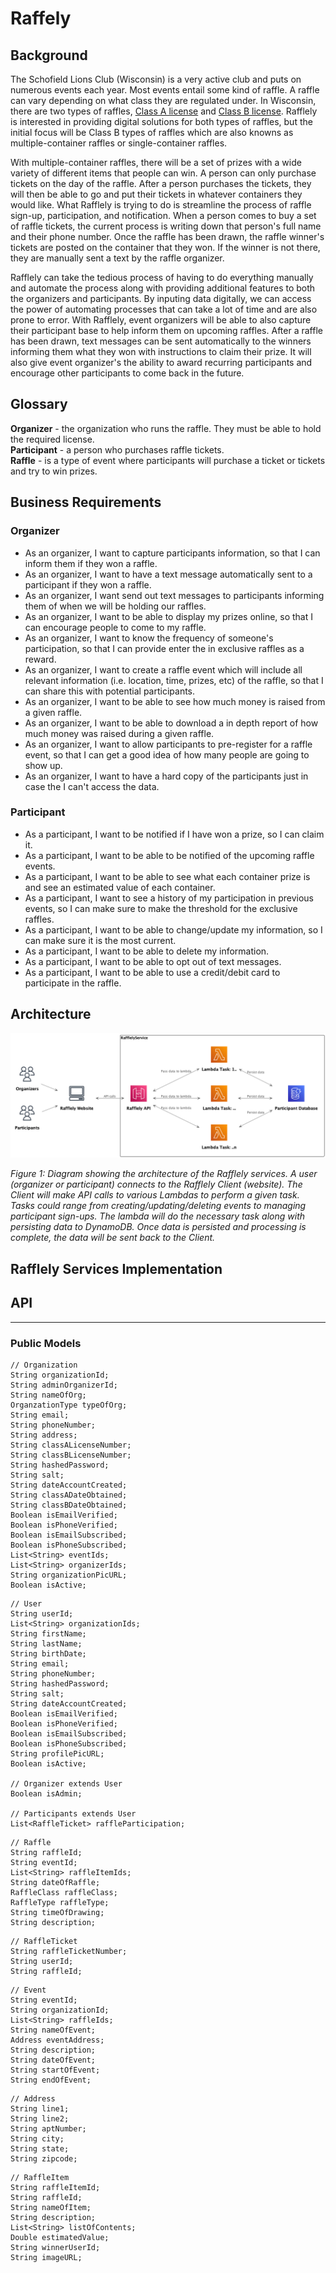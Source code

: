 # Raffely

## Background
The Schofield Lions Club (Wisconsin) is a very active club and puts on numerous events
each year. Most events entail some kind of raffle. A raffle can vary depending on what class they are regulated under. In Wisconsin, there are two types of raffles,
[Class A license](/documents/assets/ClassALicense.pdf) and [Class B license](/documents/assets/ClassBLicense.pdf). Rafflely is interested in providing digital solutions for both
types of raffles, but the initial focus will be Class B types of raffles which are
also knowns as multiple-container raffles or single-container raffles.

With multiple-container raffles, there will be a set of prizes with a wide variety of
different items that people can win. A person can only purchase tickets on the day
of the raffle. After a person purchases the tickets, they will then be able to go
and put their tickets in whatever containers they would like. What Rafflely is trying
to do is streamline the process of raffle sign-up, participation, and notification.
When a person comes to buy a set of raffle tickets, the current process is writing down
that person's full name and their phone number. Once the raffle has been drawn, the
raffle winner's tickets are posted on the container that they won. If the winner is
not there, they are manually sent a text by the raffle organizer.

Rafflely can take the tedious process of having to do everything manually and automate
the process along with providing additional features to both the organizers and
participants. By inputing data digitally, we can access the power of automating
processes that can take a lot of time and are also prone to error. With Rafflely,
event organizers will be able to also capture their participant base to help inform
them on upcoming raffles. After a raffle has been drawn, text messages can be sent
automatically to the winners informing them what they won with instructions to claim
their prize. It will also give event organizer's the ability to award recurring
participants and encourage other participants to come back in the future.

## Glossary

**Organizer** - the organization who runs the raffle. They must be able to hold the
required license.  
**Participant** - a person who purchases raffle tickets.  
**Raffle** - is a type of event where participants will purchase a ticket or tickets and
try to win prizes.

## Business Requirements

### Organizer

* As an organizer, I want to capture participants information, so that I can inform
them if they won a raffle.
* As an organizer, I want to have a text message automatically sent to a participant
if they won a raffle.
* As an organizer, I want send out text messages to participants informing them of when
we will be holding our raffles.
* As an organizer, I want to be able to display my prizes online, so that I can
encourage people to come to my raffle.
* As an organizer, I want to know the frequency of someone's participation, so that I
can provide enter the in exclusive raffles as a reward.
* As an organizer, I want to create a raffle event which will include all relevant information
(i.e. location, time, prizes, etc) of the raffle, so that I can share this with potential
participants.
* As an organizer, I want to be able to see how much money is raised from a given raffle.
* As an organizer, I want to be able to download a in depth report of how much money was
raised during a given raffle.
* As an organizer, I want to allow participants to pre-register for a raffle event, so that
I can get a good idea of how many people are going to show up.
* As an organizer, I want to have a hard copy of the participants just in case the I can't
access the data.

### Participant

* As a participant, I want to be notified if I have won a prize, so I can claim it.
* As a participant, I want to be able to be notified of the upcoming raffle events.  
* As a participant, I want to be able to see what each container prize is and see an
estimated value of each container.  
* As a participant, I want to see a history of my participation in previous events, so
I can make sure to make the threshold for the exclusive raffles.  
* As a participant, I want to be able to change/update my information, so I can make
sure it is the most current.  
* As a participant, I want to be able to delete my information.  
* As a participant, I want to be able to opt out of text messages.
* As a participant, I want to be able to use a credit/debit card to participate in the raffle.  

## Architecture  

![Image](/documents/assets/rafflely_architecture.png)  

*Figure 1: Diagram showing the architecture of the Rafflely services. A user (organizer or
participant) connects to the Rafflely Client (website). The Client will make API calls to
various Lambdas to perform a given task. Tasks could range from creating/updating/deleting events to managing participant sign-ups.  The lambda will do the necessary task along with persisting data to DynamoDB. Once data is persisted and processing is complete, the data will be sent back to the Client.*  

## Rafflely Services Implementation

## API  
---
### Public Models

```
// Organization
String organizationId;
String adminOrganizerId;
String nameOfOrg;
OrganzationType typeOfOrg;
String email;
String phoneNumber;
String address;
String classALicenseNumber;
String classBLicenseNumber;
String hashedPassword;
String salt;
String dateAccountCreated;
String classADateObtained;
String classBDateObtained;
Boolean isEmailVerified;
Boolean isPhoneVerified;
Boolean isEmailSubscribed;
Boolean isPhoneSubscribed;
List<String> eventIds;
List<String> organizerIds;
String organizationPicURL;
Boolean isActive;
```

```
// User
String userId;
List<String> organizationIds;
String firstName;
String lastName;
String birthDate;
String email;
String phoneNumber;
String hashedPassword;
String salt;
String dateAccountCreated;
Boolean isEmailVerified;
Boolean isPhoneVerified;
Boolean isEmailSubscribed;
Boolean isPhoneSubscribed;
String profilePicURL;
Boolean isActive;

// Organizer extends User
Boolean isAdmin;

// Participants extends User
List<RaffleTicket> raffleParticipation; 
```

```
// Raffle
String raffleId;
String eventId;
List<String> raffleItemIds;
String dateOfRaffle;
RaffleClass raffleClass;
RaffleType raffleType;
String timeOfDrawing;
String description;
```

```
// RaffleTicket
String raffleTicketNumber;
String userId;
String raffleId;
```

```
// Event
String eventId;
String organizationId;
List<String> raffleIds;
String nameOfEvent;
Address eventAddress;
String description;
String dateOfEvent;
String startOfEvent;
String endOfEvent;
```
```
// Address
String line1;
String line2;
String aptNumber;
String city;
String state;
String zipcode;
```

```
// RaffleItem
String raffleItemId;
String raffleId;
String nameOfItem;
String description;
List<String> listOfContents;
Double estimatedValue;
String winnerUserId;
String imageURL;
```
